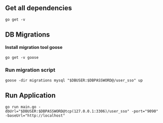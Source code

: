 ## Get all dependencies

    go get -v

## DB Migrations
#### Install migration tool goose

    go get -v goose

### Run migration script

	goose -dir migrations mysql "$DBUSER:$DBPASSWORD@/user_sso" up

## Run Application

    go run main.go -dbUrl="$DBUSER:$DBPASSWORD@tcp(127.0.0.1:3306)/user_sso" -port="9090" -baseUrl="http://localhost"